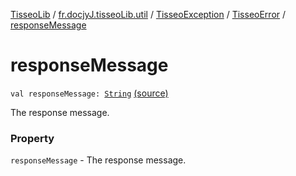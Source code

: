 [TisseoLib](../../../index.md) / [fr.docjyJ.tisseoLib.util](../../index.md) / [TisseoException](../index.md) / [TisseoError](index.md) / [responseMessage](./response-message.md)

# responseMessage

`val responseMessage: `[`String`](https://kotlinlang.org/api/latest/jvm/stdlib/kotlin/-string/index.html) [(source)](https://github.com/docjyJ/TisseoLib/tree/master/src/main/kotlin/fr/docjyJ/tisseoLib/utils/TisseoException.kt#L28)

The response message.

### Property

`responseMessage` - The response message.

